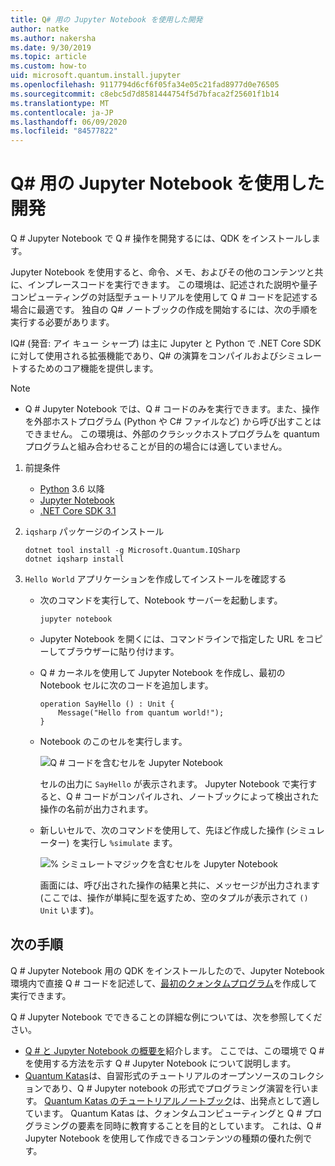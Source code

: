 ```yaml
---
title: Q# 用の Jupyter Notebook を使用した開発
author: natke
ms.author: nakersha
ms.date: 9/30/2019
ms.topic: article
ms.custom: how-to
uid: microsoft.quantum.install.jupyter
ms.openlocfilehash: 9117794d6cf6f05fa34e05c21fad8977d0e76505
ms.sourcegitcommit: c8ebc5d7d8581444754f5d7bfaca2f25601f1b14
ms.translationtype: MT
ms.contentlocale: ja-JP
ms.lasthandoff: 06/09/2020
ms.locfileid: "84577822"
---
```

# <a name="develop-with-q-jupyter-notebooks"></a>Q# 用の Jupyter Notebook を使用した開発

Q # Jupyter Notebook で Q # 操作を開発するには、QDK をインストールします。

Jupyter Notebook を使用すると、命令、メモ、およびその他のコンテンツと共に、インプレースコードを実行できます。 この環境は、記述された説明や量子コンピューティングの対話型チュートリアルを使用して Q # コードを記述する場合に最適です。 独自の Q# ノートブックの作成を開始するには、次の手順を実行する必要があります。

IQ# (発音: アイ キュー シャープ) は主に Jupyter と Python で .NET Core SDK に対して使用される拡張機能であり、Q# の演算をコンパイルおよびシミュレートするためのコア機能を提供します。

> [!NOTE]
> * Q # Jupyter Notebook では、Q # コードのみを実行できます。また、操作を外部ホストプログラム (Python や C# ファイルなど) から呼び出すことはできません。 この環境は、外部のクラシックホストプログラムを quantum プログラムと組み合わせることが目的の場合には適していません。

1. 前提条件

    - [Python](https://www.python.org/downloads/) 3.6 以降
    - [Jupyter Notebook](https://jupyter.readthedocs.io/en/latest/install.html)
    - [.NET Core SDK 3.1](https://dotnet.microsoft.com/download/dotnet-core/3.1)

1. `iqsharp` パッケージのインストール

    ```dotnetcli
    dotnet tool install -g Microsoft.Quantum.IQSharp
    dotnet iqsharp install
    ```

1. `Hello World` アプリケーションを作成してインストールを確認する

    - 次のコマンドを実行して、Notebook サーバーを起動します。

        ```
        jupyter notebook
        ```

    - Jupyter Notebook を開くには、コマンドラインで指定した URL をコピーしてブラウザーに貼り付けます。

    - Q # カーネルを使用して Jupyter Notebook を作成し、最初の Notebook セルに次のコードを追加します。

        ```qsharp
        operation SayHello () : Unit {
            Message("Hello from quantum world!");
        }
        ```

    - Notebook のこのセルを実行します。

        ![Q # コードを含むセルを Jupyter Notebook](~/media/install-guide-jupyter.png)

        セルの出力に `SayHello` が表示されます。 Jupyter Notebook で実行すると、Q # コードがコンパイルされ、ノートブックによって検出された操作の名前が出力されます。


    - 新しいセルで、次のコマンドを使用して、先ほど作成した操作 (シミュレーター) を実行し `%simulate` ます。

        ![% シミュレートマジックを含むセルを Jupyter Notebook](~/media/install-guide-jupyter-simulate.png)

        画面には、呼び出された操作の結果と共に、メッセージが出力されます (ここでは、操作が単純に型を返すため、空のタプルが表示されて `()` `Unit` います)。

## <a name="next-steps"></a>次の手順

Q # Jupyter Notebook 用の QDK をインストールしたので、Jupyter Notebook 環境内で直接 Q # コードを記述して、[最初のクォンタムプログラム](xref:microsoft.quantum.quickstarts.qrng)を作成して実行できます。

Q # Jupyter Notebook でできることの詳細な例については、次を参照してください。
- [Q # と Jupyter Notebook の概要を](https://docs.microsoft.com/samples/microsoft/quantum/intro-to-qsharp-jupyter/)紹介します。 ここでは、この環境で Q # を使用する方法を示す Q # Jupyter Notebook について説明します。
- [Quantum Katas](xref:microsoft.quantum.overview.katas)は、自習形式のチュートリアルのオープンソースのコレクションであり、Q # Jupyter notebook の形式でプログラミング演習を行います。 [Quantum Katas のチュートリアルノートブック](https://github.com/microsoft/QuantumKatas#tutorial-topics)は、出発点として適しています。 Quantum Katas は、クォンタムコンピューティングと Q # プログラミングの要素を同時に教育することを目的としています。 これは、Q # Jupyter Notebook を使用して作成できるコンテンツの種類の優れた例です。

